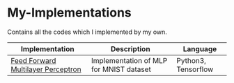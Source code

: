 # My-Implementations
Contains all the codes which I implemented by my own. 

|Implementation|Description|Language|
|---|---|---|
|[Feed Forward Multilayer Perceptron](Machine-Learning/Feed-Forward-Neural-Network.py)|Implementation of MLP for MNIST dataset|Python3, Tensorflow|
